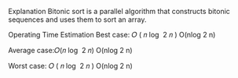 Explanation
Bitonic sort is a parallel algorithm that constructs bitonic sequences and uses them to sort an array.

Operating Time Estimation
Best case:
𝑂
(
𝑛
log
⁡
2
𝑛
)
O(nlog
2
 n)

Average case:𝑂(𝑛 log ⁡ 2 𝑛)
O(nlog
2
 n)

Worst case:
𝑂
(
𝑛
log
⁡
2
𝑛
)
O(nlog
2
 n)
